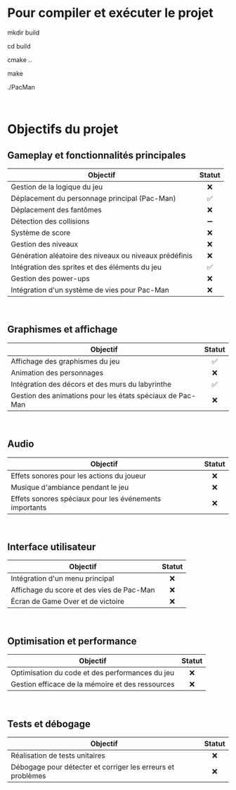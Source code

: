 # Pour compiler et exécuter le projet

mkdir build

cd build

cmake ..

make

./PacMan

<br>

# Objectifs du projet

## Gameplay et fonctionnalités principales
| Objectif                                                | Statut |
|---------------------------------------------------------|:------:|
| Gestion de la logique du jeu                            |  ❌      |
| Déplacement du personnage principal (Pac-Man)            |  ✅      |
| Déplacement des fantômes                                |  ❌      |
| Détection des collisions                                |  ➖      |
| Système de score                                        |  ❌      |
| Gestion des niveaux                                     |  ❌      |
| Génération aléatoire des niveaux ou niveaux prédéfinis   |  ❌      |
| Intégration des sprites et des éléments du jeu           |  ✅      |
| Gestion des power-ups                                   |  ❌      |
| Intégration d'un système de vies pour Pac-Man           |  ❌      |

<br>

## Graphismes et affichage  
| Objectif                                                | Statut |
|---------------------------------------------------------|:------:|
| Affichage des graphismes du jeu                         |  ✅      |
| Animation des personnages                               |  ❌      |
| Intégration des décors et des murs du labyrinthe         |  ✅      |
| Gestion des animations pour les états spéciaux de Pac-Man |  ❌      |

<br>

## Audio
| Objectif                                                | Statut |
|---------------------------------------------------------|:------:|
| Effets sonores pour les actions du joueur                |  ❌      |
| Musique d'ambiance pendant le jeu                        |  ❌      |
| Effets sonores spéciaux pour les événements importants   |  ❌      |

<br>

## Interface utilisateur
| Objectif                                                | Statut |
|---------------------------------------------------------|:------:|
| Intégration d'un menu principal                          |  ❌      |
| Affichage du score et des vies de Pac-Man                |  ❌      |
| Écran de Game Over et de victoire                        |  ❌      |

<br>

## Optimisation et performance
| Objectif                                                | Statut |
|---------------------------------------------------------|:------:|
| Optimisation du code et des performances du jeu          |  ❌      |
| Gestion efficace de la mémoire et des ressources         |  ❌      |

<br>

## Tests et débogage
| Objectif                                                | Statut |
|---------------------------------------------------------|:------:|
| Réalisation de tests unitaires                           |  ❌      |
| Débogage pour détecter et corriger les erreurs et problèmes |  ❌      |